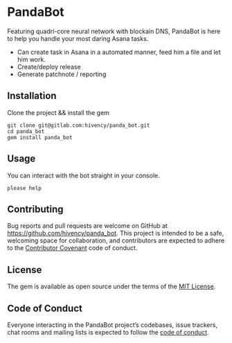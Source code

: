 # PandaBot

Featuring quadri-core neural network with blockain DNS, PandaBot is here to help you handle your most daring Asana tasks.
- Can create task in Asana in a automated manner, feed him a file and let him work.
- Create/deploy release
- Generate patchnote / reporting

## Installation

Clone the project  && install the gem
```
git clone git@gitlab.com:hivency/panda_bot.git
cd panda_bot
gem install panda_bot
```

## Usage

You can interact with the bot straight in your console.
```
please help
```
## Contributing

Bug reports and pull requests are welcome on GitHub at https://github.com/hivency/panda_bot. This project is intended to be a safe, welcoming space for collaboration, and contributors are expected to adhere to the [Contributor Covenant](http://contributor-covenant.org) code of conduct.

## License

The gem is available as open source under the terms of the [MIT License](https://opensource.org/licenses/MIT).

## Code of Conduct

Everyone interacting in the PandaBot project’s codebases, issue trackers, chat rooms and mailing lists is expected to follow the [code of conduct](https://github.com/hivency/panda_bot/blob/master/CODE_OF_CONDUCT.md).
